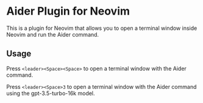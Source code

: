# Aider Plugin for Neovim

This is a plugin for Neovim that allows you to open a terminal window inside Neovim and run the Aider command.

## Usage

Press `<leader><Space><Space>` to open a terminal window with the Aider command.

Press `<leader><Space>3` to open a terminal window with the Aider command using the gpt-3.5-turbo-16k model.
